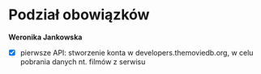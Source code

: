 ﻿# Podział obowiązków
__Weronika Jankowska__


- [x] pierwsze API: stworzenie konta w developers.themoviedb.org, w celu pobrania danych nt. filmów z serwisu
